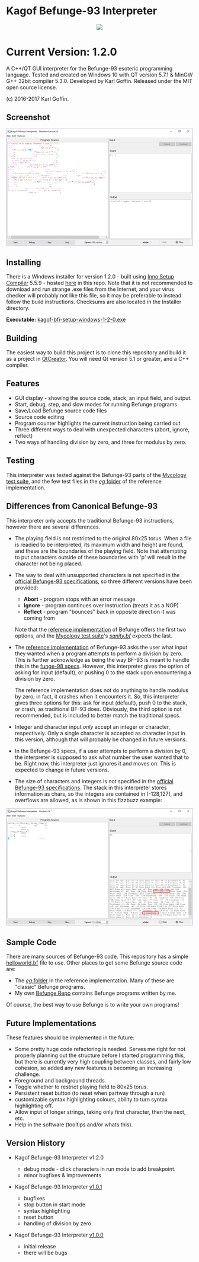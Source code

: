 # Kagof Befunge-93 Interpreter

<p align="center"><img src="https://github.com/kagof/BefungeInterpreter/blob/master/BefungeInterpreter/Misc/icon.ico"></p>

# Current Version: 1.2.0

A C++/QT GUI interpreter for the Befunge-93 esoteric programming language. Tested and created on Windows 10 with QT version 5.7.1 & MinGW G++ 32bit compiler 5.3.0. Developed by Karl Goffin. Released under the MIT open source license. 

(c) 2016-2017 Karl Goffin.

## Screenshot

<p align="center"><img src="https://github.com/kagof/BefungeInterpreter/blob/master/Screenshots/kbfi1-0-1-screenshot-NumberGuesser.PNG"></p>

## Installing

There is a Windows installer for version 1.2.0 - built using [Inno Setup Compiler](http://www.jrsoftware.org/isinfo.php) 5.5.9 - hosted [here](https://github.com/kagof/BefungeInterpreter/tree/master/Installer) in this repo. Note that it is not recommended to download and run strange .exe files from the Internet, and your virus checker will probably not like this file, so it may be preferable to instead follow the build instructions. Checksums are also located in the Installer directory.

**Executable:** [kagof-bfi-setup-windows-1-2-0.exe](https://github.com/kagof/BefungeInterpreter/tree/master/Installer/kagof-bfi-setup-windows-1-2-0.exe)

## Building

The easiest way to build this project is to clone this repository and build it as a project in [QtCreator](https://www.qt.io/ide/). You will need Qt version 5.1 or greater, and a C++ compiler.

## Features

* GUI display - showing the source code, stack, an input field, and output.
* Start, debug, step, and slow modes for running Befunge programs
* Save/Load Befunge source code files
* Source code editing
* Program counter highlights the current instruction being carried out
* Three different ways to deal with unexpected characters (abort, ignore, reflect)
* Two ways of handling division by zero, and three for modulus by zero.

## Testing

This interpreter was tested against the Befunge-93 parts of the [Mycology test suite](https://github.com/Deewiant/Mycology), and the few test files in the [*eg* folder](https://github.com/catseye/Befunge-93/tree/master/eg) of the reference implementation.

## Differences from Canonical Befunge-93

This interpreter only accepts the traditional Befunge-93 instructions, however there are several differences.

* The playing field is not restricted to the original 80x25 torus. When a file is readied to be interpreted, its maximum width and height are found, and these are the boundaries of the playing field. Note that attempting to put characters outside of these boundaries with 'p' will result in the character not being placed.
* The way to deal with unsupported characters is not specified in the [official Befunge-93 specifications](http://catseye.tc/view/befunge-93/doc/Befunge-93.markdown), so three different versions have been provided:
	* **Abort** - program stops with an error message
	* **Ignore** - program continues over instruction (treats it as a NOP)
	* **Reflect** - program "bounces" back in opposite direction it was coming from
	
	Note that the [reference implementation](https://github.com/catseye/Befunge-93/blob/master/src/bef.c) of Befunge offers the first two options, and the [Mycology test suite](https://github.com/Deewiant/Mycology)'s [*sanity.bf*](https://github.com/Deewiant/Mycology/blob/master/sanity.bf) expects the last.
* The [reference implementation](https://github.com/catseye/Befunge-93/blob/master/src/bef.c) of Befunge-93 asks the user what input they wanted when a program attempts to perform a division by zero. This is further acknowledge as being the way BF-93 is meant to handle this in the [funge-98 specs](http://quadium.net/funge/spec98.html). However, this interpreter gives the option of asking for input (default), or pushing 0 to the stack upon encountering a division by zero.

	The reference implementation does not do anything to handle modulus by zero; in fact, it crashes when it encounters it. So, this interpreter gives three options for this: ask for input (default), push 0 to the stack, or crash, as traditional BF-93 does. Obviously, the third option is not recommended, but is included to better match the traditional specs.
* Integer and character input *only* accept an integer or character, respectively. Only a single character is accepted as character input in this version, although that will probably be changed in future versions.
* In the Befunge-93 specs, if a user attempts to perform a division by 0, the interpreter is supposed to ask what number the user wanted that to be. Right now, this interpreter just ignores it and moves on. This is expected to change in future versions.
* The size of characters and integers is not specified in the [official Befunge-93 specifications](http://catseye.tc/view/befunge-93/doc/Befunge-93.markdown). The stack in this interpreter stores information as chars, so the integers are contained in [-128,127], and overflows are allowed, as is shown in this fizzbuzz example:

<p align="center"><img src="https://github.com/kagof/BefungeInterpreter/blob/master/Screenshots/kbfi1-0-0-screenshot-fizzbuzz.PNG"></p>

## Sample Code

There are many sources of Befunge-93 code. This repository has a simple [helloworld.bf](https://github.com/kagof/BefungeInterpreter/blob/master/helloworld.bf) file to use. Other places to get some Befunge source code are:
* The [*eg* folder](https://github.com/catseye/Befunge-93/tree/master/eg) in the reference implementation. Many of these are "classic" Befunge programs.
* My own [Befunge Repo](https://github.com/kagof/BefungeRepo) contains Befunge programs written by me.

Of course, the best way to use Befunge is to write your own programs!

## Future Implementations

These features should be implemented in the future:
* Some pretty huge code refactoring is needed. Serves me right for not properly planning out the structure before I started programming this, but there is currently very high coupling between classes, and fairly low cohesion, so added any new features is becoming an increasing challenge.
* Foreground and background threads.
* Toggle whether to restrict playing field to 80x25 torus.
* Persistent reset button (to reset when partway through a run)
* customizable syntax highlighting colours, ability to turn syntax highlighting off.
* Allow input of longer strings, taking only first character, then the next, etc.
* Help in the software (tooltips and/or whats this).

## Version History

* Kagof Befunge-93 Interpreter v1.2.0
	- debug mode - click characters in run mode to add breakpoint.
	- minor bugfixes & improvements

* Kagof Befunge-93 Interpreter [v1.0.1](https://github.com/kagof/BefungeInterpreter/tree/d8da112cd4bf857b5876c451a327c14fa1712638)
    - bugfixes
	- stop button in start mode
	- syntax highlighting
	- reset button
	- handling of division by zero

* Kagof Befunge-93 Interpreter [v1.0.0](https://github.com/kagof/BefungeInterpreter/tree/08720162ecccd65ef653ac339eb89af98a8be23c)
	- initial release
	- there will be bugs

